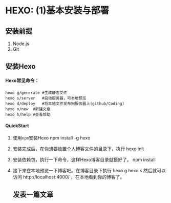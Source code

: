 # HEXO: (1)基本安装与部署

## 安装前提
1. Node.js
2. Git

## 安装Hexo
#### Hexo常见命令：
	hexo g/generate	#生成静态文件  
	hexo s/server	#启动服务器，可本地预览
	hexo d/deploy	#将本地文件发布到服务器上(github/Coding)
	hexo n/new	#新建文章
	hexo h/help	#查看帮助

#### QuickStart
1. 使用`npm`安装Hexo
		npm install -g hexo
2. 安装完成后，在你想要放置个人博客文件的目录下，执行
		hexo init
3. 安装依赖包，执行一下命令，这样Hexo博客目录就搭好了。
		npm install
4. 接下来在本地预览一下博客吧。在博客目录下执行
		hexo g
		hexo s
	然后就可以访问 http://localhost:4000/ ，在本地看到你的博客了。

	## 发表一篇文章
